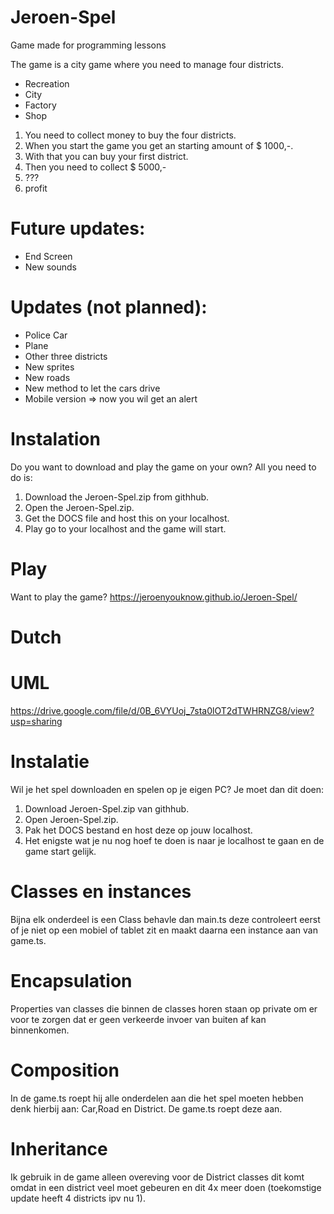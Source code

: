 # Jeroen-Spel
Game made for programming lessons 

The game is a city game where you need to manage four districts.
- Recreation
- City
- Factory
- Shop

1. You need to collect money to buy the four districts.
2. When you start the game you get an starting amount of $ 1000,-.
3. With that you can buy your first district.
4. Then you need to collect $ 5000,-
5. ???
6. profit

# Future updates:
- End Screen
- New sounds


# Updates (not planned):
- Police Car 
- Plane
- Other three districts
- New sprites
- New roads
- New method to let the cars drive
- Mobile version => now you wil get an alert

# Instalation 
  Do you want to download and play the game on your own? All you need to do is:
  1. Download the Jeroen-Spel.zip from githhub.
  2. Open the Jeroen-Spel.zip.
  3. Get the DOCS file and host this on your localhost.
  4. Play go to your localhost and the game will start.
  
# Play 
Want to play the game? https://jeroenyouknow.github.io/Jeroen-Spel/

# Dutch

# UML
  https://drive.google.com/file/d/0B_6VYUoj_7sta0lOT2dTWHRNZG8/view?usp=sharing

# Instalatie

Wil je het spel downloaden en spelen op je eigen PC? Je moet dan dit doen:
  1. Download Jeroen-Spel.zip van githhub.
  2. Open Jeroen-Spel.zip.
  3. Pak het DOCS bestand en host deze op jouw localhost.
  4. Het enigste wat je nu nog hoef te doen is naar je localhost te gaan en de game start gelijk.

# Classes en instances

Bijna elk onderdeel is een Class behavle dan main.ts deze controleert eerst of je niet op een mobiel of tablet zit en maakt daarna een instance aan van game.ts.

# Encapsulation

Properties van classes die binnen de classes horen staan op private om er voor te zorgen dat er geen verkeerde invoer van buiten af kan binnenkomen.

# Composition

In de game.ts roept hij alle onderdelen aan die het spel moeten hebben denk hierbij aan: Car,Road en District. De game.ts roept deze aan.

# Inheritance

Ik gebruik in de game alleen overeving voor de District classes dit komt omdat in een district veel moet gebeuren en dit 4x meer doen (toekomstige update heeft 4 districts ipv nu 1).

